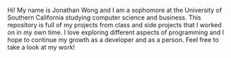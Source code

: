 Hi! My name is Jonathan Wong and I am a sophomore at the University of Southern California studying computer science and business. This repository is full 
of my projects from class and side projects that I worked on in my own time. I love exploring different aspects of programming and I hope to continue my growth
as a developer and as a person. Feel free to take a look at my work!
